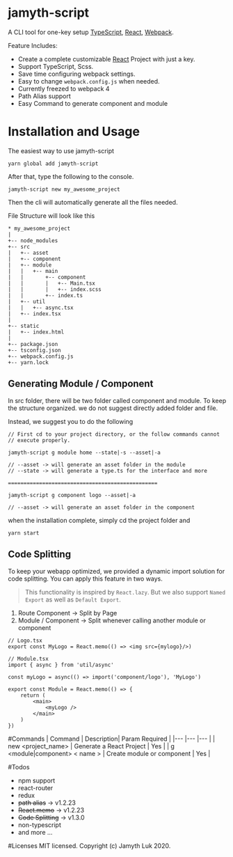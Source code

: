 # jamyth-script

A CLI tool for one-key setup [TypeScript](https://www.typescriptlang.org/), [React](https://reactjs.org/tutorial/tutorial.html), [Webpack](https://webpack.js.org/).

Feature Includes:

- Create a complete customizable [React](https://reactjs.org/tutorial/tutorial.html) Project with just a key.
- Support TypeScript, Scss.
- Save time configuring webpack settings.
- Easy to change `webpack.config.js` when needed.
- Currently freezed to webpack 4
- Path Alias support
- Easy Command to generate component and module

# Installation and Usage

The easiest way to use jamyth-script

```
yarn global add jamyth-script
```

After that, type the following to the console.

```
jamyth-script new my_awesome_project
```

Then the cli will automatically generate all the files needed.

File Structure will look like this

```
* my_awesome_project
|
+-- node_modules
+-- src
|   +-- asset
|   +-- component
|   +-- module
|   |   +-- main
|   |       +-- component
|   |       |   +-- Main.tsx
|   |       |   +-- index.scss
|   |       +-- index.ts
|   +-- util
|   |   +-- async.tsx
|   +-- index.tsx
|
+-- static
|   +-- index.html
|
+-- package.json
+-- tsconfig.json
+-- webpack.config.js
+-- yarn.lock
```

## Generating Module / Component

In src folder, there will be two folder called component and module.
To keep the structure organized. we do not suggest directly added folder and file.

Instead, we suggest you to do the following

```
// First cd to your project directory, or the follow commands cannot
// execute properly.

jamyth-script g module home --state|-s --asset|-a

// --asset -> will generate an asset folder in the module
// --state -> will generate a type.ts for the interface and more

================================================

jamyth-script g component logo --asset|-a

// --asset -> will generate an asset folder in the component
```

when the installation complete, simply cd the project folder and

```
yarn start
```

## Code Splitting

To keep your webapp optimized, we provided a dynamic import solution for code splitting.
You can apply this feature in two ways.

> This functionality is inspired by `React.lazy`. But we also support `Named Export` as well as `Default Export`.

1. Route Component -> Split by Page
2. Module / Component -> Split whenever calling another module or component

```
// Logo.tsx
export const MyLogo = React.memo(() => <img src={mylogo}/>)

// Module.tsx
import { async } from 'util/async'

const myLogo = async(() => import('component/logo'), 'MyLogo')

export const Module = React.memo(() => {
    return (
        <main>
            <myLogo />
        </main>
    )
})
```

#Commands
| Command | Description| Param Required |
|--- |--- |--- |
| new <project_name> | Generate a React Project | Yes |
| g <module\|component> < name > | Create module or component | Yes |

#Todos

- npm support
- react-router
- redux
- ~~path alias~~ -> v1.2.23
- ~~React.memo~~ -> v1.2.23
- ~~Code Splitting~~ -> v1.3.0
- non-typescript
- and more ...

#Licenses
MIT licensed. Copyright (c) Jamyth Luk 2020.
